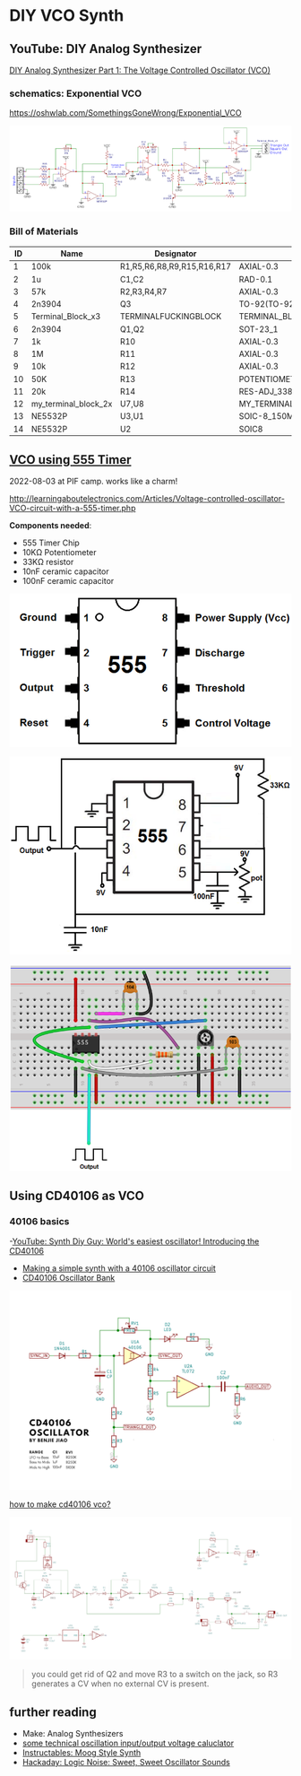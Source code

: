 # DIY VCO Synth

## YouTube: DIY Analog Synthesizer

[DIY Analog Synthesizer Part 1: The Voltage Controlled Oscillator (VCO) ](https://www.youtube.com/watch?v=SE9ZtG0E58g)

### schematics: Exponential VCO

https://oshwlab.com/SomethingsGoneWrong/Exponential_VCO

![schematics of the Exponential VCO](Exponential_VCO_schematics.png)

### Bill of Materials

ID  |	Name 	| Designator 	| Footprint 	| Quantity
----|-----------|---------------|---------------|---------
1   |100k 	    |R1,R5,R6,R8,R9,R15,R16,R17 | 	AXIAL-0.3 |	8
2   |1u         |C1,C2 |	RAD-0.1 |	2
3   |57k 	    |R2,R3,R4,R7 |	AXIAL-0.3 | 	4
4   |2n3904     |	Q3 	| TO-92(TO-92-3) |	1
5 	|Terminal_Block_x3 	|TERMINALFUCKINGBLOCK 	| TERMINAL_BLOCK_X3 |	1
6 	|2n3904      |	Q1,Q2 	|SOT-23_1 	| 2
7 	|1k 	    | R10 	|AXIAL-0.3 	| 1
8 	|1M 	    |R11 	|AXIAL-0.3 	| 1
9 	|10k 	   |R12 	|AXIAL-0.3 	| 1
10 	|50K 	  |R13 	|POTENTIOMETER_TRIMMER_BOURNS_3266P 	| 1
11 	|20k 	      |R14 	|RES-ADJ_3386P 	|1
12 	|my_terminal_block_2x 	|U7,U8 	| MY_TERMINAL_BLOCK_2X 	|2
13 	|NE5532P |	U3,U1 |	SOIC-8_150MIL 	| 2
14 	|NE5532P |	U2 	| SOIC8 	|1

## [VCO using 555 Timer](http://learningaboutelectronics.com/Articles/Voltage-controlled-oscillator-VCO-circuit-with-a-555-timer.php)

2022-08-03 at PIF camp. works like a charm!

http://learningaboutelectronics.com/Articles/Voltage-controlled-oscillator-VCO-circuit-with-a-555-timer.php

**Components needed**:

-    555 Timer Chip
-    10KΩ Potentiometer
-    33KΩ resistor
-    10nF ceramic capacitor
-    100nF ceramic capacitor

![555 Pinout](555_pinout.png)  

![Voltage-controlled-oscillator-VCO-circuit-with-a-555-timer.png](Voltage-controlled-oscillator-VCO-circuit-with-a-555-timer.png)

![Voltage-controlled-oscillator-VCO-breadboard-circuit-with-a-555-timer.png](Voltage-controlled-oscillator-VCO-breadboard-circuit-with-a-555-timer.png)


## Using CD40106 as VCO

### 40106 basics

-[YouTube: Synth Diy Guy:  World's easiest oscillator! Introducing the CD40106](https://www.youtube.com/watch?v=P4SwaI09Zxc)
- [Making a simple synth with a 40106 oscillator circuit](https://www.youtube.com/watch?v=ulFKLilvr_4)
- [CD40106 Oscillator Bank](https://benjiaomodular.com/post/2021-02-17-40106-oscillator-bank/)

![CD40106 Oscillator Bank schematics](CD40106Oscillator.png)

[how to make cd40106 vco?](https://modwiggler.com/forum/viewtopic.php?t=229432)

![40106 schematics](cd40106-VCO.png)

> you could get rid of Q2 and move R3 to a switch on the jack, so R3 generates a CV when no external CV is present.


## further reading

- Make: Analog Synthesizers
- [some technical oscillation input/output voltage caluclator](http://pcbheaven.com/drcalculus/index.php?calc=st_nonsym_sp)
- [Instructables: Moog Style Synth](https://www.instructables.com/Moog-Style-Synth/)
- [Hackaday: Logic Noise: Sweet, Sweet Oscillator Sounds](https://hackaday.com/2015/02/04/logic-noise-sweet-sweet-oscillator-sounds/)